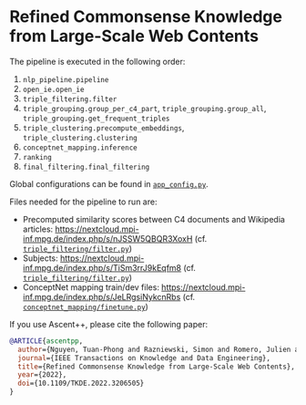 # Refined Commonsense Knowledge from Large-Scale Web Contents

The pipeline is executed in the following order:

1. `nlp_pipeline.pipeline`
2. `open_ie.open_ie`
3. `triple_filtering.filter`
4. `triple_grouping.group_per_c4_part`,
   `triple_grouping.group_all`,
   `triple_grouping.get_frequent_triples`
5. `triple_clustering.precompute_embeddings`,
   `triple_clustering.clustering`
6. `conceptnet_mapping.inference`
7. `ranking`
8. `final_filtering.final_filtering`

Global configurations can be found in [`app_config.py`](app_config.py).

Files needed for the pipeline to run are:

- Precomputed similarity scores between C4 documents and Wikipedia articles:
  https://nextcloud.mpi-inf.mpg.de/index.php/s/nJSSW5QBQR3XoxH
  (cf. [`triple_filtering/filter.py`](triple_filtering/filter.py))
- Subjects: https://nextcloud.mpi-inf.mpg.de/index.php/s/TiSm3rrJ9kEqfm8
  (cf. [`triple_filtering/filter.py`](triple_filtering/filter.py))
- ConceptNet mapping train/dev
  files: https://nextcloud.mpi-inf.mpg.de/index.php/s/JeLRgsiNykcnRbs
  (cf. [`conceptnet_mapping/finetune.py`](conceptnet_mapping/fine_tune.py))

If you use Ascent++, please cite the following paper:

```bibtex
@ARTICLE{ascentpp,
  author={Nguyen, Tuan-Phong and Razniewski, Simon and Romero, Julien and Weikum, Gerhard},
  journal={IEEE Transactions on Knowledge and Data Engineering}, 
  title={Refined Commonsense Knowledge from Large-Scale Web Contents}, 
  year={2022},
  doi={10.1109/TKDE.2022.3206505}
}
```
